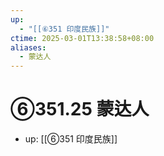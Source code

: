```yaml
---
up:
  - "[[⑥351 印度民族]]"
ctime: 2025-03-01T13:38:58+08:00
aliases:
  - 蒙达人
---
```


# ⑥351.25 蒙达人

- up: [[⑥351 印度民族]]
